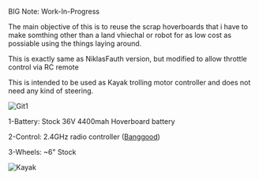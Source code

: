 BIG Note: Work-In-Progress 

The main objective of this is to reuse the scrap hoverboards that i have to make somthing other than a land vhiechal or robot for as low cost as possiable using the things laying around.

This is exactly same as NiklasFauth version, but modified to allow throttle control via RC remote

This is intended to be used as Kayak trolling motor controller and does not need any kind of steering.



![Git1](https://user-images.githubusercontent.com/87578488/127781139-0d29bc93-0cf3-438f-87da-88d3c4f0bc4c.JPG)


1-Battery: Stock 36V 4400mah Hoverboard battery

2-Control: 2.4GHz radio controller ([Banggood](https://banggood.com/DumboRC-X6-2_4G-6CH-Transmitter-with-X6FG-Receiver-for-JJRC-Q65-MN-90-Rc-Car-Boat-Tank-Model-Parts-p-1454329.html?cur_warehouse=CN&ID=229&rmmds=search))

3-Wheels: ~6" Stock


![Kayak](https://user-images.githubusercontent.com/87578488/127781203-78cf54a7-cf76-4bf8-8afe-75fde5c9b577.jpg)



